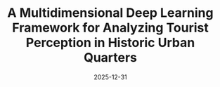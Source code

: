 ---
title: "A Multidimensional Deep Learning Framework for Analyzing Tourist Perception in Historic Urban Quarters"
collection: publications
category: manuscripts
permalink: /publication/2024-11-25-paper-title-number-2
date: 2025-12-31
venue: 'in preparation for Urban Informatics'
---